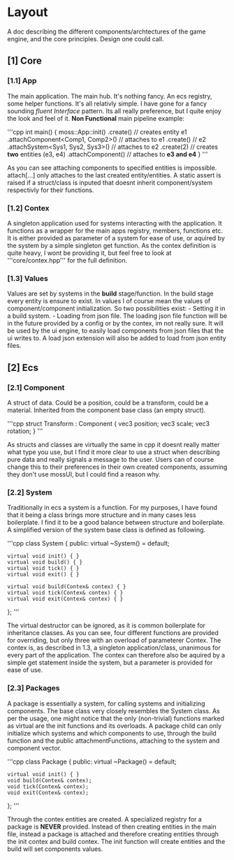 # Layout
A doc describing the different components/archtectures of the game engine, and
the core principles. Design one could call.


## [1] Core
### [1.1] App
The main application. The main hub. It's nothing fancy. An ecs registry, some
helper functions. It's all relativly simple. I have gone for a fancy sounding
*fluent Interface* pattern. Its all really preference, but I quite enjoy the
look and feel of it. **Non Functional** main pipeline example:

'''cpp
int main() {
    moss::App::init()
        .create() // creates entity e1
            .attachComponent<Comp1, Comp2>() // attaches to e1
        .create() // e2
            .attachSystem<Sys1, Sys2, Sys3>() // attaches to e2
        .create(2) // creates **two** entities (e3, e4)
            .attachComponent<Comp4>() // attaches to **e3 and e4**
}
'''

As you can see attaching components to specified entities is impossible.
attach[...] only attaches to the last created entity/entities. A static assert
is raised if a struct/class is inputed that doesnt inherit component/system
respectivly for their functions.

### [1.2] Contex
A singleton application used for systems interacting with the application. It
functions as a wrapper for the main apps registry, members, functions etc. It
is either provided as parameter of a system for ease of use, or aquired by the
system by a simple singleton get function. As the contex definition is quite
heavy, I wont be providing it, but feel free to look at '''core/contex.hpp'''
for the full definition.

### [1.3] Values
Values are set by systems in the **build** stage/function. In the build stage
every entity is ensure to exist. In values I of course mean the values of 
component/component initialization. So two possibilities exist:
    - Setting it in a build system.
    - Loading from json file.
The loading json file function will be in the future provided by a config
or by the contex, im not really sure. It will be used by the ui engine,
to easily load components from json files that the ui writes to. A load
json extension will also be added to load from json entity files.


## [2] Ecs
### [2.1] Component
A struct of data. Could be a position, could be a transform, could be a
material. Inherited from the component base class (an empty struct).

'''cpp
struct Transform : Component {
    vec3 position;
    vec3 scale;
    vec3 rotation;
}
'''

As structs and classes are virtually the same in cpp it doesnt really matter
what type you use, but I find it more clear to use a struct when describing pure
data and really signals a message to the user. Users can of course change this
to their preferences in their own created components, assuming they don't use
mossUI, but I could find a reason why.

### [2.2] System
Traditionally in ecs a system is a function. For my purposes, I have found that
it being a class brings more structure and in many cases less boilerplate. I
find it to be a good balance between structure and boilerplate. A simplified 
version of the system base class is defined as following.

'''cpp
class System {
public:
    virtual ~System() = default; 

    virtual void init() { }
    virtual void build() { }
    virtual void tick() { }
    virtual void exit() { }

    virtual void build(Contex& contex) { }
    virtual void tick(Contex& contex) { }
    virtual void exit(Contex& contex) { }
};
'''

The virtual destructor can be ignored, as it is common boilerplate for
inheritance classes. As you can see, four different functions are provided for
overriding, but only three with an overload of parameterer Contex. The contex
is, as described in 1.3, a singleton application/class, unanimous for
every part of the application. The contex can therefore also be aquired by a
simple get statement inside the system, but a parameter is provided for ease of
use.

### [2.3] Packages
A package is essentially a system, for calling systems and initializing
components. The base class very closely resembles the System class. As per the
usage, one might notice that the only (non-trivial) functions marked as virtual
are the init functions and its overloads. A package child can only initialize
which systems and which components to use, through the build function and the
public attachmentFunctions, attaching to the system and component vector.

'''cpp
class Package {
public:
    virtual ~Package() = default;

    virtual void init() { }
    void build(Contex& contex);
    void tick(Contex& contex);
    void exit(Contex& contex);
};
'''

Through the contex entities are created. A specialized registry for a package
is **NEVER** provided. Instead of then creating entities in the main file,
instead a package is attached and therefore creating entities through the
init contex and build contex. The init function will create entities and the
build will set components values.
